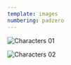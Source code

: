 ```yaml
---
template: images
numbering: padzero
---
```


![Characters 01](../../_Images/v04/StoryChara1.png#.insert)

![Characters 02](../../_Images/v04/StoryChara2.png#.insert)
